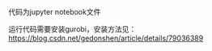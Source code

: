 代码为jupyter notebook文件

运行代码需要安装gurobi，安装方法见：https://blog.csdn.net/gedonshen/article/details/79036389
